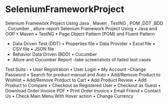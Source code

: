 # SeleniumFrameworkProject
Selenium Framework Project Using Java , Maven , TestNG , POM ,DDT ,BDD , Cucumber , allure-report
Selenium Framework Project Using
  •	Java and OOP
  •	Maven
  •	TestNG
  •	Page Object Pattern (POM) and Fluent Pattern
  
-  Data Driven Test  (DDT)
  •	Properties file
  •	Data Provider
  •	Excel file
  •	CSV file 
  •	JSON file
-  Behavior Data Driven (BDD) 
  •	Cucumber
-  Allure and Cucumber Report
-take screenshots of failed test cases

Test Suits :
•	User Registration
•	User Login
•	My Account –Change Password
•	Search for product manual and Auto 
•	Add/Remove Product to Wishlist
•	Add/Remove Product to Cart
•	Add Product Review 
•	Add Product to Compare
•	Checkout as Registered User
•	Checkout as Guest
•	Download Order Invoice PDF
•	Print Order Invoice 
•	Email Friend
•	Contact Us
•	Check Main Menu With Hover action
•	Change Currency






